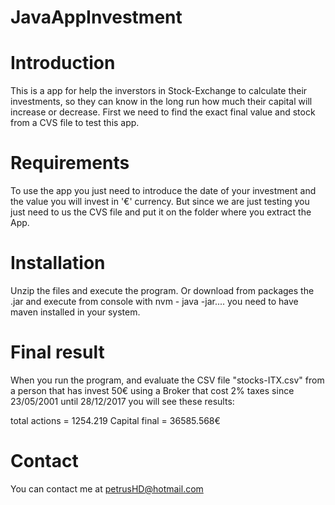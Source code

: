 # JavaAppInvestment

# Introduction

This is a app for help the inverstors in Stock-Exchange to calculate their investments, so they can know in the long run how much their capital will increase or decrease. First we need to find the exact final value and stock from a CVS file to test this app.

# Requirements

To use the app you just need to introduce the date of your investment and the value you will invest in '€' currency. But since we are just testing you just need to us the CVS file and put it on the folder where you extract the App.

# Installation

Unzip the files and execute the program. Or download from packages the .jar and execute from console with nvm - java -jar.... you need to have maven installed in your system.

# Final result

When you run the program, and evaluate the CSV file "stocks-ITX.csv" from a person that has invest 50€ using a Broker that cost 2% taxes since 23/05/2001 until 28/12/2017 you will see these results:  

total actions = 1254.219
Capital final = 36585.568€

# Contact

You can contact me at petrusHD@hotmail.com

